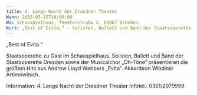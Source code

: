 ```yaml
---
title: 4. Lange Nacht der Dresdner Theater
Wann: 2015-03-15T18:00:00
Wo: Schauspielhaus, Theaterstraße 2, 01067 Dresden
Kurz: „Best of Evita.“ - Solisten, Ballett und Band der Staatsoperette Dresden sowie der Musicalchor „Oh-Töne“ präsentieren die größten Hits aus Andrew Lloyd Webbers „Evita“. -  Musikalische Leitung Peter Christian Feigel. - Akkordeon Wladimir Artimowitsch.
---
```


„Best of Evita.“

Staatsoperette zu Gast im Schauspielhaus.
Solisten, Ballett und Band der Staatsoperette Dresden sowie der Musicalchor „Oh-Töne“ präsentieren die größten Hits aus Andrew Lloyd Webbers „Evita“.
 Akkordeon Wladimir Artimowitsch.

Information:       4. Lange Nacht der Dresdner Theater 
Infotel.:       0351/2079999